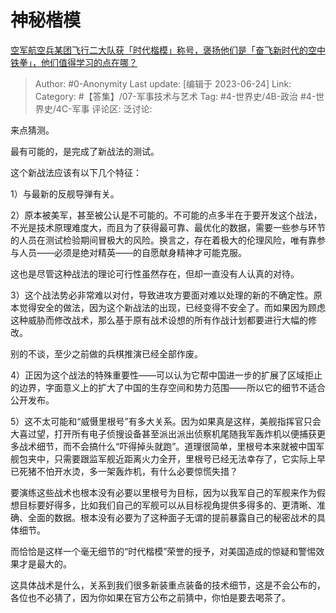 # 神秘楷模
[空军航空兵某团飞行二大队获「时代楷模」称号，褒扬他们是「奋飞新时代的空中铁拳」，他们值得学习的点在哪？](https://www.zhihu.com/question/607609756/answer/3086968001)

> Author: #0-Anonymity
> Last update: [编辑于 2023-06-24]
> Link:
> Category: #【答集】/07-军事技术与艺术 
> Tag: #4-世界史/4B-政治 #4-世界史/4C-军事
> 评论区:
> 泛讨论:

来点猜测。

最有可能的，是完成了新战法的测试。

这个新战法应该有以下几个特征：

1）与最新的反舰导弹有关。

2）原本被美军，甚至被公认是不可能的。不可能的点多半在于要开发这个战法，不光是技术原理难度大，而且为了获得最可靠、最优化的数据，需要一些参与环节的人员在测试检验期间冒极大的风险。换言之，存在着极大的伦理风险，唯有靠参与人员——必须是绝对精英——的自愿献身精神才可能克服。

这也是尽管这种战法的理论可行性虽然存在，但却一直没有人认真的对待。

3）这个战法势必非常难以对付，导致进攻方要面对难以处理的新的不确定性。原本觉得安全的做法，因为这个新战法的出现，已经变得不安全了。而如果因为顾虑这种威胁而修改战术，那么基于原有战术设想的所有作战计划都要进行大幅的修改。

别的不谈，至少之前做的兵棋推演已经全部作废。

4）正因为这个战法的特殊重要性——可以认为它帮中国进一步的扩展了区域拒止的边界，字面意义上的扩大了中国的生存空间和势力范围——所以它的细节不适合公开发布。

5）这不太可能和“威慑里根号”有多大关系。因为如果真是这样，美舰指挥官只会大喜过望，打开所有电子侦搜设备甚至派出派出侦察机尾随我军轰炸机以便捕获更多战术细节，而不会搞什么“吓得掉头就跑”。道理很简单，里根号本来就被中国军舰包夹中，只需要跟监军舰近距离火力全开，里根号已经无法幸存了，它实际上早已死猪不怕开水烫，多一架轰炸机，有什么必要惊慌失措？

要演练这些战术也根本没有必要以里根号为目标，因为以我军自己的军舰来作为假想目标要好得多，比如我们自己的军舰可以从目标视角提供多得多的、更清晰、准确、全面的数据。根本没有必要为了这种面子无谓的提前暴露自己的秘密战术的具体细节。

而恰恰是这样一个毫无细节的“时代楷模”荣誉的授予，对美国造成的惊疑和警惕效果才是最大的。

这具体战术是什么，关系到我们很多新装重点装备的技术细节，这是不会公布的，各位也不必猜了，因为你如果在官方公布之前猜中，你怕是要去喝茶了。
